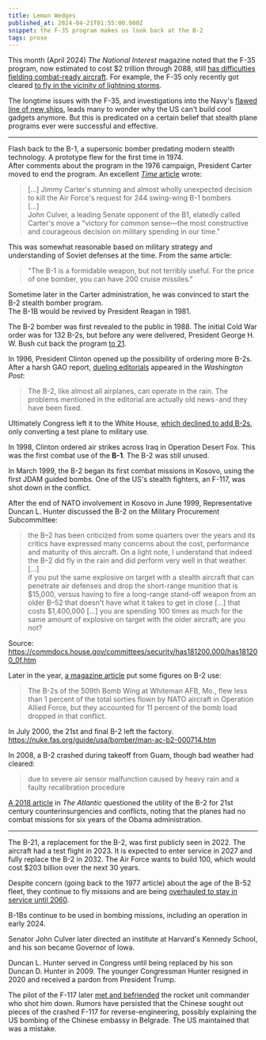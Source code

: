 ```yaml
---
title: Lemon Wedges
published_at: 2024-04-21T01:55:00.000Z
snippet: the F-35 program makes us look back at the B-2
tags: prose
---
```


This month (April 2024) *The National Interest* magazine noted that the F-35 program,
now estimated to cost $2 trillion through 2088, still [has difficulties fielding combat-ready aircraft](https://nationalinterest.org/blog/buzz/f-35-still-most-capable-combat-aircraft-if-it-can%E2%80%99t-be-used-combat-210638).
For example, the F-35 only recently got cleared [to fly in the vicinity of lightning storms](https://breakingdefense.com/2024/04/exclusive-pentagon-clears-f-35-to-fly-in-lightning-after-years-long-hold/).

The longtime issues with the F-35, and investigations into the Navy's 
[flawed line of new ships](https://www.propublica.org/article/how-navy-spent-billions-littoral-combat-ship),
leads many to wonder why the US can't build cool gadgets anymore. But this is predicated on a certain belief that stealth plane programs ever were successful and effective.

---

Flash back to the B-1, a supersonic bomber predating modern stealth technology. A prototype flew for the first time in 1974.<br/>
After comments about the program in the 1976 campaign, President Carter moved to end the program.
An excellent [*Time* article](https://content.time.com/time/subscriber/article/0,33009,919040-1,00.html) wrote:

> [...] Jimmy Carter's stunning and almost wholly unexpected decision to kill the Air Force's request for 244 swing-wing B-1 bombers<br/>
> [...]<br/>
> John Culver, a leading Senate opponent of the B1, elatedly called Carter's move a "victory for common sense—the most constructive and courageous decision on military spending in our time."

This was somewhat reasonable based on military strategy and understanding of Soviet defenses at the time. From the same article:

> "The B-1 is a formidable weapon, but not terribly useful. For the price of one bomber, you can have 200 cruise missiles."

Sometime later in the Carter administration, he was convinced to start the B-2 stealth bomber program.<br/>
The B-1B would be revived by President Reagan in 1981.

The B-2 bomber was first revealed to the public in 1988. The initial Cold War order was for 132 B-2s, but before any were delivered, President George H. W. Bush cut back the program [to 21](https://www.19fortyfive.com/2021/12/why-does-the-us-air-force-have-only-20-b-2-spirit-stealth-bombers/).

In 1996, President Clinton opened up the possibility of ordering more B-2s. After a harsh GAO report, 
[dueling editorials](https://www.washingtonpost.com/archive/opinions/1997/09/24/the-b-2-flies-in-the-rain/3dfd4fc7-84a7-4ac3-a57c-18f1e31a4093/) appeared in the *Washington Post*:

> The B-2, like almost all airplanes, can operate in the rain. The problems mentioned in the editorial are actually old news - and they have been fixed.

Ultimately Congress left it to the White House, [which declined to add B-2s](https://www.nytimes.com/1997/09/20/us/clinton-wins-round-on-b-2-bomber-s-fate.html), only converting a test plane to military use.

In 1998, Clinton ordered air strikes across Iraq in Operation Desert Fox. This was the first combat use of the **B-1**. The B-2 was still unused.

In March 1999, the B-2 began its first combat missions in Kosovo, using the first JDAM guided bombs. One of the US's stealth fighters, an F-117, was shot down in the conflict.

After the end of NATO involvement in Kosovo in June 1999, Representative Duncan L. Hunter discussed the B-2 on the Military Procurement Subcommittee:

> the B–2 has been criticized from some quarters over the years and its critics have expressed many concerns about the cost, performance and maturity of this aircraft. On a light note, I understand that indeed the B–2 did fly in the rain and did perform very well in that weather.<br/>
> [...]<br/>
> if you put the same explosive on target with a stealth aircraft that can penetrate air defenses and drop the short-range munition that is $15,000, versus having to fire a long-range stand-off weapon from an older B–52 that doesn't have what it takes to get in close […] that costs $1,400,000 […] you are spending 100 times as much for the same amount of explosive on target with the older aircraft; are you not? 

Source: https://commdocs.house.gov/committees/security/has181200.000/has181200_0f.htm

Later in the year, [a magazine article](https://www.airandspaceforces.com/article/1099stealth/) put some figures on B-2 use:

> The B-2s of the 509th Bomb Wing at Whiteman AFB, Mo., flew less than 1 percent of the total sorties flown by NATO aircraft in Operation Allied Force, but they accounted for 11 percent of the bomb load dropped in that conflict. 

In July 2000, the 21st and final B-2 left the factory. https://nuke.fas.org/guide/usa/bomber/man-ac-b2-000714.htm

In 2008, a B-2 crashed during takeoff from Guam, though bad weather had cleared:

> due to severe air sensor malfunction caused by heavy rain and a faulty recalibration procedure

[A 2018 article](https://www.theatlantic.com/magazine/archive/2018/07/william-langewiesche-b-2-stealth-bomber/561719/) in *The Atlantic* questioned the utility of the B-2 for 21st century counterinsurgencies and conflicts, noting that the planes had no combat missions for six years of the Obama administration.

---

The B-21, a replacement for the B-2, was first publicly seen in 2022. The aircraft had a test flight in 2023. It is expected to enter service in 2027 and fully replace the B-2 in 2032. The Air Force wants to build 100, which would cost $203 billion over the next 30 years.

Despite concern (going back to the 1977 article) about the age of the B-52 fleet, they continue to fly missions and are being [overhauled to stay in service until 2060](https://www.defensenews.com/air/2024/02/12/the-new-b-52-how-the-air-force-is-prepping-to-fly-century-old-bombers/).

B-1Bs continue to be used in bombing missions, including an operation in early 2024.

Senator John Culver later directed an institute at Harvard's Kennedy School, and his son became Governor of Iowa.

Duncan L. Hunter served in Congress until being replaced by his son Duncan D. Hunter in 2009. The younger Congressman Hunter resigned in 2020 and received a pardon from President Trump.

The pilot of the F-117 later [met and befriended](https://www.bbc.com/news/world-europe-20209770) the rocket unit commander who shot him down.
Rumors have persisted that the Chinese sought out pieces of the crashed F-117 for reverse-engineering, possibly explaining the US bombing of  the Chinese embassy in Belgrade. The US maintained  that was a mistake.

<br/>
<br/>
<br/>
